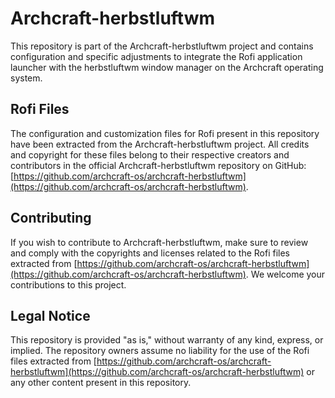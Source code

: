 # Archcraft-herbstluftwm

This repository is part of the Archcraft-herbstluftwm project and contains configuration and specific adjustments to integrate the Rofi application launcher with the herbstluftwm window manager on the Archcraft operating system.

## Rofi Files

The configuration and customization files for Rofi present in this repository have been extracted from the Archcraft-herbstluftwm project. All credits and copyright for these files belong to their respective creators and contributors in the official Archcraft-herbstluftwm repository on GitHub: [https://github.com/archcraft-os/archcraft-herbstluftwm](https://github.com/archcraft-os/archcraft-herbstluftwm).

## Contributing

If you wish to contribute to Archcraft-herbstluftwm, make sure to review and comply with the copyrights and licenses related to the Rofi files extracted from [https://github.com/archcraft-os/archcraft-herbstluftwm](https://github.com/archcraft-os/archcraft-herbstluftwm). We welcome your contributions to this project.

## Legal Notice

This repository is provided "as is," without warranty of any kind, express, or implied. The repository owners assume no liability for the use of the Rofi files extracted from [https://github.com/archcraft-os/archcraft-herbstluftwm](https://github.com/archcraft-os/archcraft-herbstluftwm) or any other content present in this repository.
